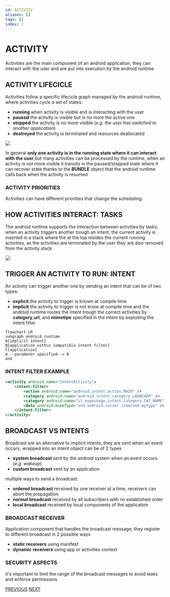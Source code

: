 ```yaml
---
id: ACTIVITY
aliases: []
tags: []
index: 2
---
```


# ACTIVITY

Activities are the main component of an android application, they can interact with the user and are put into execution by the android runtime

## ACTIVITY LIFECICLE

Activities follow a specific lifecicle graph managed by the android runtime, where activities cycle a set of states:

- **running** when activity is visible and is interacting  with the user
- **paused** the activity is visible but is no more the active one
- **stopped** the activity is no more visible (*e.g. the user has switched to another application*)
- **destroyed** the activity is terminated and resources deallocated

![](Pasted%20image%2020240610100558.png)

In general **only one activity is in the running state where it can interact with the user**,but many activities can be processed by the runtime, when an activity is not more visible it transits in the paused/stopped state where it can recover state thanks to the **BUNDLE** object that the android runtime calls back when the activity is resumed

### ACTIVITY PRIORITIES

Activities can have different priorities that change the scheduling:



## HOW ACTIVITIES INTERACT: TASKS

The android runtime supports the interaction between activities by tasks, when an activity triggers another trough an intent, the current activity is inserted in a stack where the at the top resides the current running activities, as the activities are terminated by the user they are also removed from the activity stack

![](Pasted%20image%2020240618110358.png)

## TRIGGER AN ACTIVITY TO RUN: INTENT

An activity can trigger another one by sending an intent that can be of two types:

- **explicit** the activity to trigger is  known at compile time
- **implicit** the activity to trigger is not know at compile time and the android runtime routes the intent trough the correct activities by **category**,**url**, and **mimetipe** specified in the intent by exploiting the intent filter

```mermaid
flowchart LR
subgraph android_runtime
A[implicit intent]
B[application with\n compatible intent filter]
C[application]
A --parameter specified--> B
end
```

### INTENT FILTER EXAMPLE

```xml
<activity android:name="IntentActivity">
	<intent-filter>
		<action android:name="android.intent.action.MAIN" />
		<category android:name="android.intent.category.LAUNCHER" />
		<category android:name="it.mypackage.intent.category.CAT_NAME" />
		<data android:mimeType="vnd.android.cursor.item/vnd.mytype" />
	</intent-filter>
</activity>
```

## BROADCAST VS INTENTS

Broadcast are an  alternative to implicit intents, they are sent when an event occurs, wrapped into an intent object can be of 2 types

- **system broadcast** sent by the android system when an event occurs (*e.g. wakeup*)
- **custom broadcast** sent by an application

multiple ways to send a broadcast:

- **ordered broadcast** received by one receiver at a time, receivers can abort the propagation
- **normal broadcast** received by all subscribers with no established order
- **local broadcast** received by local components of the application

### BROADCAST RECEIVER

Application component that handles the broadcast message, they register to different broadcast in 2 possible ways

- **static receivers** using manifest
- **dynamic receivers** using app or activities context
### SECURITY ASPECTS

it's important to limit the range of the broadcast messages to avoid leaks and enforce permissions

[PREVIOUS](ANDROID_PLATFORM.md) [NEXT](THREADING_MODEL.md)
